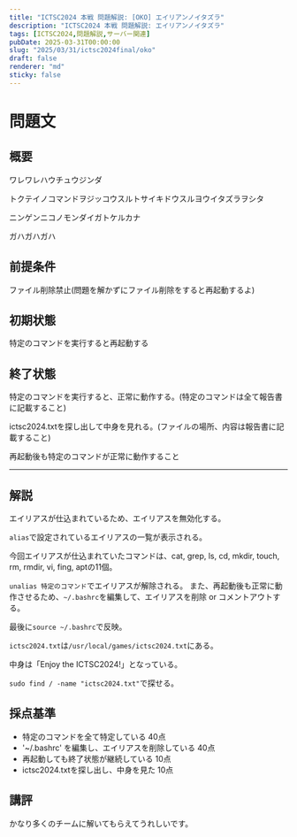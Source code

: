 ```yaml
---
title: "ICTSC2024 本戦 問題解説: [OKO] エイリアンノイタズラ"
description: "ICTSC2024 本戦 問題解説: エイリアンノイタズラ"
tags: [ICTSC2024,問題解説,サーバー関連]
pubDate: 2025-03-31T00:00:00
slug: "2025/03/31/ictsc2024final/oko"
draft: false
renderer: "md"
sticky: false
---
```


# 問題文

## 概要

ワレワレハウチュウジンダ

トクテイノコマンドヲジッコウスルトサイキドウスルヨウイタズラヲシタ

ニンゲンニコノモンダイガトケルカナ

ガハガハガハ

## 前提条件

ファイル削除禁止(問題を解かずにファイル削除をすると再起動するよ)

## 初期状態

特定のコマンドを実行すると再起動する

## 終了状態

特定のコマンドを実行すると、正常に動作する。(特定のコマンドは全て報告書に記載すること)

ictsc2024.txtを探し出して中身を見れる。(ファイルの場所、内容は報告書に記載すること)

再起動後も特定のコマンドが正常に動作すること

---

## 解説
エイリアスが仕込まれているため、エイリアスを無効化する。

`alias`で設定されているエイリアスの一覧が表示される。

今回エイリアスが仕込まれていたコマンドは、cat, grep, ls, cd, mkdir, touch, rm, rmdir, vi, fing, aptの11個。

`unalias 特定のコマンド`でエイリアスが解除される。
また、再起動後も正常に動作させるため、`~/.bashrc`を編集して、エイリアスを削除 or コメントアウトする。

最後に`source ~/.bashrc`で反映。

`ictsc2024.txt`は`/usr/local/games/ictsc2024.txt`にある。

中身は「Enjoy the ICTSC2024!」となっている。

`sudo find / -name "ictsc2024.txt"`で探せる。

## 採点基準
- 特定のコマンドを全て特定している 40点
- '~/.bashrc' を編集し、エイリアスを削除している 40点
- 再起動しても終了状態が継続している 10点
- ictsc2024.txtを探し出し、中身を見た 10点

## 講評
かなり多くのチームに解いてもらえてうれしいです。

